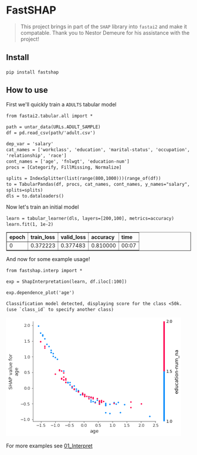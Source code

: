 # FastSHAP
> This project brings in part of the `SHAP` library into `fastai2` and make it compatable. Thank you to Nestor Demeure for his assistance with the project!


## Install

`pip install fastshap`

## How to use

First we'll quickly train a `ADULTS` tabular model

```
from fastai2.tabular.all import *
```

```
path = untar_data(URLs.ADULT_SAMPLE)
df = pd.read_csv(path/'adult.csv')
```





```
dep_var = 'salary'
cat_names = ['workclass', 'education', 'marital-status', 'occupation', 'relationship', 'race']
cont_names = ['age', 'fnlwgt', 'education-num']
procs = [Categorify, FillMissing, Normalize]
```

```
splits = IndexSplitter(list(range(800,1000)))(range_of(df))
to = TabularPandas(df, procs, cat_names, cont_names, y_names="salary", splits=splits)
dls = to.dataloaders()
```

Now let's train an initial model

```
learn = tabular_learner(dls, layers=[200,100], metrics=accuracy)
learn.fit(1, 1e-2)
```


<table border="1" class="dataframe">
  <thead>
    <tr style="text-align: left;">
      <th>epoch</th>
      <th>train_loss</th>
      <th>valid_loss</th>
      <th>accuracy</th>
      <th>time</th>
    </tr>
  </thead>
  <tbody>
    <tr>
      <td>0</td>
      <td>0.372223</td>
      <td>0.377483</td>
      <td>0.810000</td>
      <td>00:07</td>
    </tr>
  </tbody>
</table>


And now for some example usage!

```
from fastshap.interp import *
```

```
exp = ShapInterpretation(learn, df.iloc[:100])
```

```
exp.dependence_plot('age')
```

    Classification model detected, displaying score for the class <50k.
    (use `class_id` to specify another class)



![png](docs/images/output_13_2.png)


For more examples see [01_Interpret](https://muellerzr.github.io/fastshap//interpret)
